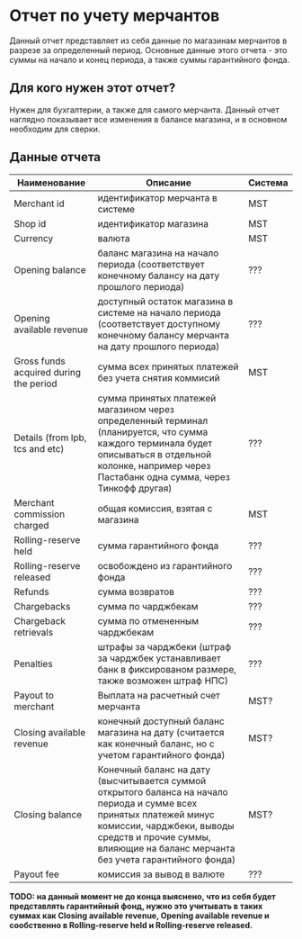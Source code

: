 # Отчет по учету мерчантов

Данный отчет представляет из себя данные по магазинам мерчантов в разрезе за определенный период. Основные данные этого отчета - это суммы на начало и конец периода, а также суммы гарантийного фонда.

## Для кого нужен этот отчет?
Нужен для бухгалтерии, а также для самого мерчанта. Данный отчет наглядно показывает все изменения в балансе магазина, и в основном необходим для сверки.

## Данные отчета
 
Наименование  | Описание | Система |
--- | --- | --- |
Merchant id | идентификатор мерчанта в системе | MST |
Shop id | идентификатор магазина | MST |
Currency | валюта | MST |
Opening balance | баланс магазина на начало периода (соответствует конечному балансу на дату прошлого периода) | ??? |
Opening available revenue | доступный остаток магазина в системе на начало периода (соответствует доступному конечному балансу мерчанта на дату прошлого периода) | ??? |
Gross funds acquired during the period | сумма всех принятых платежей без учета снятия коммисий | MST |
Details (from lpb, tcs and etc) | сумма принятых платежей магазином через определенный терминал (планируется, что сумма каждого терминала будет описываться в отдельной колонке, например через Пастабанк одна сумма, через Тинкофф другая) | ??? |
Merchant commission charged | общая комиссия, взятая с магазина | MST |
Rolling-reserve held | сумма гарантийного фонда | ??? |
Rolling-reserve released | освобождено из гарантийного фонда | ??? |
Refunds | сумма возвратов | ??? |
Chargebacks | сумма по чарджбекам | ??? |
Chargeback retrievals | сумма по отмененным чарджбекам | ??? |
Penalties | штрафы за чарджбеки (штраф за чарджбек устанавливает банк в фиксированом размере, также возможен штраф НПС) | ??? |
Payout to merchant | Выплата на расчетный счет мерчанта | MST? |
Closing available revenue | конечный доступный баланс магазина на дату (cчитается как конечный баланс, но с учетом гарантийного фонда) | MST? |
Closing balance | Конечный баланс на дату (высчитывается суммой открытого баланса на начало периода и сумме всех принятых платежей минус комиссии, чарджбеки, выводы средств и прочие суммы, влияющие на баланс мерчанта без учета гарантийного фонда) | MST? |
Payout fee | комиссия за вывод в валюте | ??? |

**TODO: на данный момент не до конца выяснено, что из себя будет представлять гарантийный фонд, нужно это учитывать в таких суммах как Closing available revenue, Opening available revenue и сообственно в Rolling-reserve held и Rolling-reserve released.**
